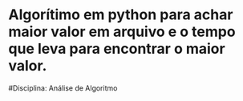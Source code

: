 # Algorítimo em python para achar maior valor em arquivo e o tempo que leva para encontrar o maior valor.
#Disciplina: Análise de Algoritmo
